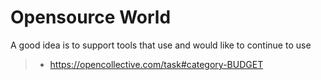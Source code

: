 # Opensource World

A good idea is to support tools that use
and would like to continue to use

> - https://opencollective.com/task#category-BUDGET
